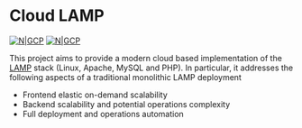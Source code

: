 # Cloud LAMP

[![N|GCP](https://cloud.google.com/_static/images/cloud/icons/favicons/onecloud/apple-icon.png)](https://cloud.google.com) [![N|GCP](https://www.silhouette-illust.com/wp-content/uploads/2016/06/3423-300x300.jpg)](https://cloud.google.com) 

This project aims to provide a modern cloud based implementation of the [LAMP](https://en.wikipedia.org/wiki/LAMP) stack (Linux, Apache, MySQL and PHP). In particular, it addresses the following aspects of a traditional monolithic LAMP deployment
  - Frontend elastic on-demand scalability
  - Backend scalability and potential operations complexity
  - Full deployment and operations automation

